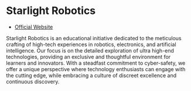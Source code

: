 # Starlight Robotics
* [Official Website](starlightrobotics.github.io)

Starlight Robotics is an educational initiative dedicated to the meticulous crafting of high-tech experiences in robotics, electronics, and artificial intelligence. Our focus is on the detailed exploration of ultra high-end technologies, providing an exclusive and thoughtful environment for learners and innovators. With a steadfast commitment to cyber-safety, we offer a unique perspective where technology enthusiasts can engage with the cutting edge, while embracing a culture of discreet excellence and continuous discovery.
